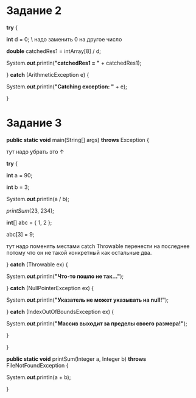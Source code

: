 # Задание 2

**try** {

**int** d = 0; \\ надо заменить 0 на другое число

**double** catchedRes1 = intArray[8] / d;

System.***out***.println(**"catchedRes1 = "** + catchedRes1);

} **catch** (ArithmeticException e) {

System.***out***.println(**"Catching exception: "** + e);

}
# Задание 3

**public static void** main(String[] args) **throws** Exception {

тут надо убрать это ↑

**try** {

**int** a = 90;

**int** b = 3;

System.***out***.println(a / b);

*printSum*(23, 234);

**int**[] abc = { 1, 2 };

abc[3] = 9;

тут надо поменять местами catch Throwable перенести на последнее потому что он не такой конкретный как остальные два.

} **catch** (Throwable ex) {

System.***out***.println(**"Что-то пошло не так..."**);

} **catch** (NullPointerException ex) {

System.***out***.println(**"Указатель не может указывать на null!"**);

} **catch** (IndexOutOfBoundsException ex) {

System.***out***.println(**"Массив выходит за пределы своего размера!"**);

}

}

**public static void** printSum(Integer a, Integer b) **throws** FileNotFoundException {

System.***out***.println(a + b);

}